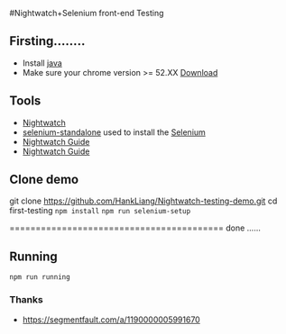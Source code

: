 #Nightwatch+Selenium front-end Testing

## Firsting........
  * Install [java]('http://www.oracle.com/technetwork/java/javase/downloads/jre8-downloads-2133155.html')
  * Make sure your chrome version >= 52.XX [Download]('https://www.google.com/chrome/')

## Tools
  * [Nightwatch]('https://github.com/nightwatchjs/nightwatch')
  * [selenium-standalone]('https://github.com/vvo/selenium-standalone') used to install the [Selenium]('http://www.seleniumhq.org/')
  * [Nightwatch Guide]('nightwatchjs.org/guide')
  * [Nightwatch Guide]('nightwatchjs.org/guide')

## Clone demo
  git clone https://github.com/HankLiang/Nightwatch-testing-demo.git
  cd first-testing
  `npm install`
  `npm run selenium-setup`

=========================================  done ......

## Running
  `npm run running`

### Thanks
- https://segmentfault.com/a/1190000005991670
